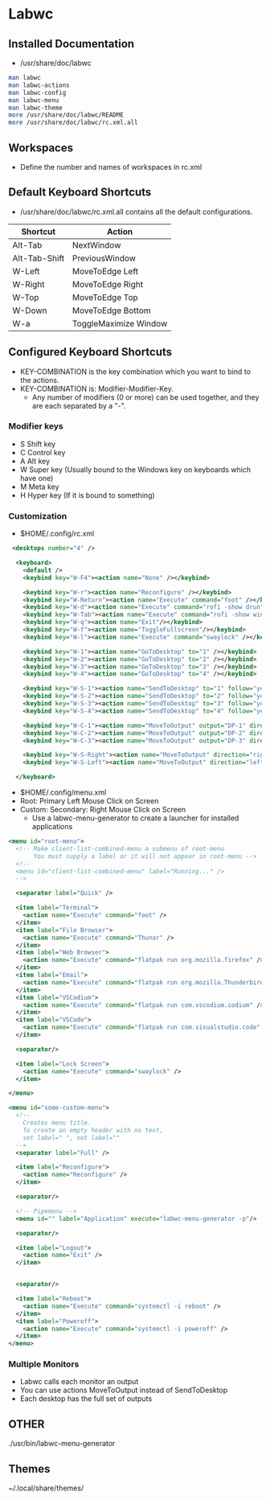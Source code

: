 # Labwc

## Installed Documentation
* /usr/share/doc/labwc

```sh
man labwc
man labwc-actions
man labwc-config
man labwc-menu
man labwc-theme
more /usr/share/doc/labwc/README
more /usr/share/doc/labwc/rc.xml.all 
```

## Workspaces
* Define the number and names of workspaces in rc.xml

## Default Keyboard Shortcuts
* /usr/share/doc/labwc/rc.xml.all contains all the default configurations. 

|Shortcut      | Action         |
|--------------|----------------|
|Alt-Tab       | NextWindow     |
|Alt-Tab-Shift | PreviousWindow |
|W-Left        | MoveToEdge Left|
|W-Right       | MoveToEdge Right|
|W-Top         | MoveToEdge Top|
|W-Down        | MoveToEdge Bottom|
|W-a           | ToggleMaximize Window |

## Configured Keyboard Shortcuts
* KEY-COMBINATION is the key combination which you want to bind to the actions.
* KEY-COMBINATION is: Modifier-Modifier-Key.
  * Any number of modifiers (0 or more) can be used together, and they are each separated by a "-". 

### Modifier keys 	
* S Shift key
* C Control key
* A Alt key
* W Super key (Usually bound to the Windows key on keyboards which have one)
* M Meta key
* H Hyper key (If it is bound to something) 

### Customization
* $HOME/.config/rc.xml
```xml
 <desktops number="4" />

  <keyboard>
    <default />
    <keybind key="W-F4"><action name="None" /></keybind>

    <keybind key="W-r"><action name="Reconfigure" /></keybind>
    <keybind key="W-Return"><action name="Execute" command="foot" /></keybind>
    <keybind key="W-d"><action name="Execute" command="rofi -show drun" /></keybind>
    <keybind key="W-Tab"><action name="Execute" command="rofi -show window" /></keybind>
    <keybind key="W-q"><action name="Exit"/></keybind>
    <keybind key="W-f"><action name="ToggleFullscreen"/></keybind>
    <keybind key="W-l"><action name="Execute" command="swaylock" /></keybind>

    <keybind key="W-1"><action name="GoToDesktop" to="1" /></keybind>
    <keybind key="W-2"><action name="GoToDesktop" to="2" /></keybind>
    <keybind key="W-3"><action name="GoToDesktop" to="3" /></keybind>
    <keybind key="W-4"><action name="GoToDesktop" to="4" /></keybind>

    <keybind key="W-S-1"><action name="SendToDesktop" to="1" follow="yes" wrap="yes" /></keybind>
    <keybind key="W-S-2"><action name="SendToDesktop" to="2" follow="yes" wrap="yes" /></keybind>
    <keybind key="W-S-3"><action name="SendToDesktop" to="3" follow="yes" wrap="yes" /></keybind>
    <keybind key="W-S-4"><action name="SendToDesktop" to="4" follow="yes" wrap="yes" /></keybind>

    <keybind key="W-C-1"><action name="MoveToOutput" output="DP-1" direction="value" wrap="no" /></keybind>
    <keybind key="W-C-2"><action name="MoveToOutput" output="DP-2" direction="value" wrap="no" /></keybind>
    <keybind key="W-C-3"><action name="MoveToOutput" output="DP-3" direction="value" wrap="no" /></keybind>

    <keybind key="W-S-Right"><action name="MoveToOutput" direction="right" wrap="no" /></keybind>
    <keybind key="W-S-Left"><action name="MoveToOutput" direction="left" wrap="no" /></keybind>

  </keyboard>
```

* $HOME/.config/menu.xml
* Root: Primary Left Mouse Click on Screen
* Custom: Secondary: Right Mouse Click on Screen
  * Use a labwc-menu-generator to create a launcher for installed applications
```xml
<menu id="root-menu">
  <!-- Make client-list-combined-menu a submenu of root-menu 
       You must supply a label or it will not appear in root-menu -->
  <!--
  <menu id="client-list-combined-menu" label="Running..." />
  -->

  <separator label="Quick" />

  <item label="Terminal">
    <action name="Execute" command="foot" />
  </item>
  <item label="File Browser">
    <action name="Execute" command="Thunar" />
  </item>
  <item label="Web Browser">
    <action name="Execute" command="flatpak run org.mozilla.firefox" />
  </item>
  <item label="Email">
    <action name="Execute" command="flatpak run org.mozilla.Thunderbird" />
  </item>
  <item label="VSCodium">
    <action name="Execute" command="flatpak run com.vscodium.codium" />
  </item>
  <item label="VSCode">
    <action name="Execute" command="flatpak run com.visualstudio.code" />
  </item>

  <separator/>

  <item label="Lock Screen">
    <action name="Execute" command="swaylock" />
  </item>

</menu>

<menu id="some-custom-menu">
  <!--
    Creates menu title.
    To create an empty header with no text,
    set label=" ", not label=""
  -->
  <separator label="Full" />

  <item label="Reconfigure">
    <action name="Reconfigure" />
  </item>

  <separator/>

  <!-- Pipemenu -->
  <menu id="" label="Application" execute="labwc-menu-generator -p"/>

  <separator/>

  <item label="Logout">
    <action name="Exit" />
  </item>


  <separator/>

  <item label="Reboot">
    <action name="Execute" command="systemctl -i reboot" />
  </item>
  <item label="Poweroff">
    <action name="Execute" command="systemctl -i poweroff" />
  </item>
</menu>

```


### Multiple Monitors
* Labwc calls each monitor an output
* You can use actions MoveToOutput instead of SendToDesktop
* Each desktop has the full set of outputs



## OTHER
./usr/bin/labwc-menu-generator


## Themes
 ~/.local/share/themes/